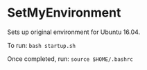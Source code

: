 # SetMyEnvironment
Sets up original environment for Ubuntu 16.04.

To run:
`bash startup.sh`

Once completed, run:
`source $HOME/.bashrc`
